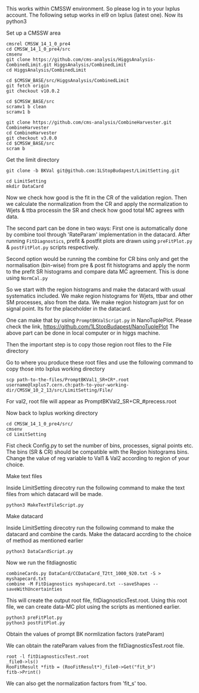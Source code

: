 This works within CMSSW environment. So please log in to your lxplus account.
The following setup works in el9 on lxplus (latest one). Now its python3


Set up a CMSSW area

```
cmsrel CMSSW_14_1_0_pre4
cd CMSSW_14_1_0_pre4/src
cmsenv
git clone https://github.com/cms-analysis/HiggsAnalysis-CombinedLimit.git HiggsAnalysis/CombinedLimit
cd HiggsAnalysis/CombinedLimit

cd $CMSSW_BASE/src/HiggsAnalysis/CombinedLimit
git fetch origin
git checkout v10.0.2

cd $CMSSW_BASE/src
scramv1 b clean
scramv1 b

git clone https://github.com/cms-analysis/CombineHarvester.git CombineHarvester
cd CombineHarvester
git checkout v3.0.0
cd $CMSSW_BASE/src
scram b

```

Get the limit directory

```
git clone -b BKVal git@github.com:1LStopBudapest/LimitSetting.git

cd LimitSetting
mkdir DataCard

```

Now we check how good is the fit in the CR of the validation region. Then we calculate the normalization from the CR and apply the normalization to Wjets & ttba processin the SR and check how good total MC agrees with data.

The second part can be done in two ways:
First one is automatically done by combine tool through 'RateParam' implementation in the datacard. After running `FitDiagnostics`, prefit & postfit plots are drawn using `preFitPlot.py` & `postFitPlot.py` scripts respectively.


Second option would be running the combine for CR bins only and get the normalisation (bin-wise) from pre & post fit histograms and apply the norm to the prefit SR histograms and compare data MC agreement. This is done using `NormCal.py`


So we start with the region histograms and make the datacard with usual systematics included. We make region histograms for Wjets, ttbar and other SM  processes, also from the data. We make region histogram just for on signal point. Its for the placeholder in the datacard.

One can make that by using `PromptBKValScript.py` in NanoTuplePlot. Please check the link, https://github.com/1LStopBudapest/NanoTuplePlot
The above part can be done in local computer or in higgs machine.

Then the important step is to copy those region root files to the File directory

Go to where you produce these root files and use the following command to copy those into lxplus working directory
```
scp path-to-the-files/PromptBKVal1_SR+CR*.root username@lxplus7.cern.ch:path-to-your-working-dir/CMSSW_10_2_13/src/LimitSetting/File/

```
For val2, root file will appear as PromptBKVal2_SR+CR_#precess.root


Now back to lxplus working directory

```
cd CMSSW_14_1_0_pre4/src/
cmsenv
cd LimitSetting

```

Fist check Config.py to set the number of bins, processes, signal points etc. The bins (SR & CR) should be compatible with the Region histograms bins. Change the value of reg variable to Val1 & Val2 according to region of your choice.


Make text files

Inside LimitSetting direcotry run the following command to make the text files from which datacard will be made.

```
python3 MakeTextFileScript.py

```

Make datacard

Inside LimitSetting direcotry run the following command to make the datacard and combine the cards.
Make the datacard accrding to the choice of method as mentioned earlier

```
python3 DataCardScript.py

```

Now we run the fitdiagnostic 

```
combineCards.py DataCard/CCDataCard_T2tt_1000_920.txt -S > myshapecard.txt
combine -M FitDiagnostics myshapecard.txt --saveShapes --saveWithUncertainties
```
This will create the output root file, fitDiagnosticsTest.root. Using this root file, we can create data-MC plot using the scripts as mentioned earlier.

```
python3 preFitPlot.py
python3 postFitPlot.py
```

Obtain the values of prompt BK normlization factors (rateParam)

We can obtain the rateParam values from the fitDiagnosticsTest.root file.

```
root -l fitDiagnosticsTest.root
_file0->ls()
RooFitResult *fitb = (RooFitResult*)_file0->Get("fit_b")
fitb->Print()
```

We can also get the normalization factors from 'fit_s' too.